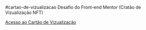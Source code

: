 
#cartao-de-vizualizacao
 Desafio do Front-end Mentor (Cratão de Vizualização NFT)
  
 <a href=https://dxxiogo.github.io/cartao-de-vizualizacao> Acesso ao Cartão de Vizualização</a>
 
